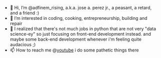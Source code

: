 - 👋 Hi, I’m @adfinem_rising, a.k.a. jose a. perez jr., a peasant, a retard, and a friend :)
- 👀 I’m interested in coding, cooking, entrepreneurship, building and repair
- 🌱 I realized that there's not much jobs in python that are not very "data science-ey" so just focusing on front-end development instead. and maybe some back-end development whenever i'm feeling quite audacious ;)
- 📫 How to reach me @[youtube](https://www.youtube.com/c/adfinemrising) i do some pathetic things there

<!---
meseril/meseril is a ✨ special ✨ repository because its `README.md` (this file) appears on your GitHub profile.
You can click the Preview link to take a look at your changes.
--->
